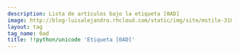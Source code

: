 ```yaml
---
description: Lista de artículos bajo la etiqueta [0AD]
image: http://blog-luisalejandro.rhcloud.com/static/img/site/mstile-310x310.png
layout: tag
tag_name: 0ad
title: !!python/unicode 'Etiqueta [0AD]'
---
```

